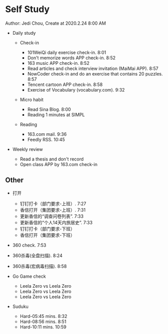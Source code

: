 # Self Study

Author: Jedi Chou, Create at 2020.2.24 8:00 AM

* Daily study
  * Check-in
    * 101WeiQi daily exercise check-in. 8:01
    * Don't memorize words APP check-in. 8:52
    * 163 music APP check-in. 8:52
    * Read articles and check interview invitation (MaiMai APP). 8:57
    * NowCoder check-in and do an exercise that contains 20 puzzles. 8:57
    * Tencent cartoon APP check-in. 8:58
    * Exercise of Vocabulary (vocabulary.com). 9:32

  * Micro habit
    * Read Sina Blog. 8:00
    * Reading 1 minutes at SIMPL

  * Reading
    * 163.com mail. 9:36
    * Feedly RSS. 10:45

* Weekly review
  * Read a thesis and don't record
  * Open class APP by 163.com check-in

## Other

* 打开
  * 钉钉打卡（部门要求-上班）. 7:27
  * 香信打开（集团要求-上班）. 7:31
  * 更新香信的“调查问卷列表”. 7:33
  * 更新香信的“个人14天内旅居史”. 7:33
  * 钉钉打卡（部门要求-下班）
  * 香信打开（集团要求-下班）

* 360 check. 7:53
* 360杀毒(全盘扫描). 8:24
* 360杀毒(宏病毒扫描). 8:58

* Go Game check
  * Leela Zero vs Leela Zero
  * Leela Zero vs Leela Zero
  * Leela Zero vs Leela Zero

* Suduku
  * Hard-05:45 mins. 8:32
  * Hard-08:56 mins. 8:51
  * Hard-10:11 mins. 10:59
